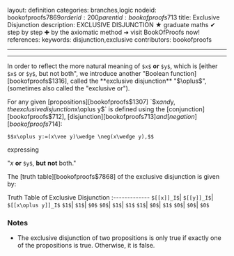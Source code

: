 layout: definition
categories: branches,logic
nodeid: bookofproofs$7869
orderid: 200
parentid: bookofproofs$713
title: Exclusive Disjunction
description: EXCLUSIVE DISJUNCTION &#9733; graduate maths &#10004; step by step &#10010; by the axiomatic method &#10140; visit BookOfProofs now!
references: 
keywords: disjunction,exclusive
contributors: bookofproofs


---


---

In order to reflect the more natural meaning of `$x$` __or__ `$y$`, which is [either `$x$` or `$y$`, but not both", we introduce another "Boolean function][bookofproofs$1316], called the **exclusive disjunction** "$\oplus$", 
 (sometimes also called the "exclusive or"). 

For any given [propositions][bookofproofs$1307] `$x$` and `$y$`, the exclusive disjunction `$x\oplus y$` is defined using the [conjunction][bookofproofs$712], [disjunction][bookofproofs$713] and [negation][bookofproofs$714]:

`$$x\oplus y:=(x\vee y)\wedge \neg(x\wedge y),$$`

expressing 

"$x$ __or__ `$y$`, __but__ __not__ both."

The [truth table][bookofproofs$7868] of the exclusive disjunction is given by:


Truth Table of Exclusive Disjunction
:-------------
 `$[[x]]_I$`| `$[[y]]_I$`| `$[[x\oplus y]]_I$`
 `$1$`| `$1$`| `$0$`
 `$0$`| `$1$`| `$1$`
 `$1$`| `$0$`| `$1$`
 `$0$`| `$0$`| `$0$`

### Notes

* The exclusive disjunction of two propositions is only true if exactly one of the propositions is true. Otherwise, it is false.
